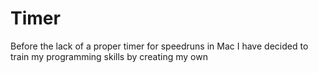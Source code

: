 # Timer
Before the lack of a proper timer for speedruns in Mac I have decided to train my programming skills by creating my own
